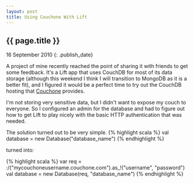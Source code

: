 ```yaml
---
layout: post
title: Using Couchone With Lift
---
```


## {{ page.title }}

16 September 2010
{: .publish_date}

A project of mine recently reached the point of sharing it with friends to get some feedback.  It's a Lift app that uses CouchDB for most of its data storage (although this weekend I think I will transition to MongoDB as it is a better fit), and I figured it would be a perfect time to try out the CouchDB hosting that [Couchone](http://www.couchone.com) provides.

I'm not storing very sensitive data, but I didn't want to expose my couch to everyone.  So I configured an admin for the database and had to figure out how to get Lift to play nicely with the basic HTTP authentication that was needed.

The solution turned out to be very simple.
{% highlight scala %}
val database = new Database("database_name")
{% endhighlight %}

turned into:

{% highlight scala %}
var req = :/("mycouchoneusername.couchone.com").as_!("username", "password")    
val database = new Database(req, "database_name")
{% endhighlight %}

